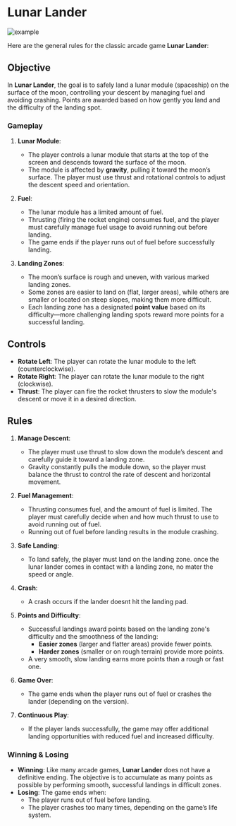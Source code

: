 # Lunar Lander

![example](images/example.png)


Here are the general rules for the classic arcade game **Lunar Lander**:

## Objective

In **Lunar Lander**, the goal is to safely land a lunar module (spaceship) on the surface of the moon, controlling your descent by managing fuel and avoiding crashing. Points are awarded based on how gently you land and the difficulty of the landing spot.

### Gameplay

1. **Lunar Module**: 
   - The player controls a lunar module that starts at the top of the screen and descends toward the surface of the moon.
   - The module is affected by **gravity**, pulling it toward the moon’s surface. The player must use thrust and rotational controls to adjust the descent speed and orientation.

2. **Fuel**:
   - The lunar module has a limited amount of fuel.
   - Thrusting (firing the rocket engine) consumes fuel, and the player must carefully manage fuel usage to avoid running out before landing.
   - The game ends if the player runs out of fuel before successfully landing.

3. **Landing Zones**:
   - The moon’s surface is rough and uneven, with various marked landing zones.
   - Some zones are easier to land on (flat, larger areas), while others are smaller or located on steep slopes, making them more difficult.
   - Each landing zone has a designated **point value** based on its difficulty—more challenging landing spots reward more points for a successful landing.

## Controls

- **Rotate Left**: The player can rotate the lunar module to the left (counterclockwise).
- **Rotate Right**: The player can rotate the lunar module to the right (clockwise).
- **Thrust**: The player can fire the rocket thrusters to slow the module's descent or move it in a desired direction.

## Rules

1. **Manage Descent**:
   - The player must use thrust to slow down the module’s descent and carefully guide it toward a landing zone.
   - Gravity constantly pulls the module down, so the player must balance the thrust to control the rate of descent and horizontal movement.

2. **Fuel Management**:
   - Thrusting consumes fuel, and the amount of fuel is limited. The player must carefully decide when and how much thrust to use to avoid running out of fuel.
   - Running out of fuel before landing results in the module crashing.

3. **Safe Landing**:
   - To land safely, the player must land on the landing zone. once the lunar lander comes in contact with a landing zone, no mater the speed or angle.
4. **Crash**:
   - A crash occurs if the lander doesnt hit the landing pad.

5. **Points and Difficulty**:
   - Successful landings award points based on the landing zone's difficulty and the smoothness of the landing:
     - **Easier zones** (larger and flatter areas) provide fewer points.
     - **Harder zones** (smaller or on rough terrain) provide more points.
   - A very smooth, slow landing earns more points than a rough or fast one.

6. **Game Over**:
   - The game ends when the player runs out of fuel or crashes the lander (depending on the version).

7. **Continuous Play**:
   - If the player lands successfully, the game may offer additional landing opportunities with reduced fuel and increased difficulty.

### Winning & Losing

- **Winning**: Like many arcade games, **Lunar Lander** does not have a definitive ending. The objective is to accumulate as many points as possible by performing smooth, successful landings in difficult zones.
- **Losing**: The game ends when:
  - The player runs out of fuel before landing.
  - The player crashes too many times, depending on the game’s life system.
  
